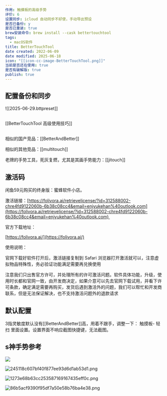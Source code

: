 ```yaml
---
作用: 触摸板的高级手势
评价: 6
设置同步: icloud 自动同步不好使，手动导出预设
是否已备份: y
是否已重装: true
brew安装命令: brew install --cask bettertouchtool
tags:
  - macOS软件
title: BetterTouchTool
date created: 2022-06-09
date modified: 2025-06-18
icon: "[[icon-cc-image-BetterTouchTool.png]]"
当前是否还在使用: true
是否有破解版: true
publish: true
---
```


## 配置备份和同步

![[2025-06-29.bttpreset]]

##

[[BetterTouchTool 高级使用技巧]]

##
相似的国产竞品：[[BetterAndBetter]]

相似的其他竞品：[[multitouch]]

老牌的手势工具，死灰复燃，尤其是其画手势能力：[[jitouch]]

## 激活码

闲鱼59元购买的终身版：蜜蜂软件小店。

激活链接：[https://folivora.ai/retrievelicense/?id=312588002-chre4fd9122060b-6b38c08cc4&email=enjyukehan%40outlook.com](https://folivora.ai/retrievelicense/?id=312588002-chre4fd9122060b-6b38c08cc4&email=enjyukehan%40outlook.com) 

官方下载地址：

[https://folivora.ai/](https://folivora.ai/)

使用说明：

官网下载好软件打开后，激活链接复制到 Safari 浏览器打开激活就可以，注意虚拟物品特殊性，务必验证功能满足需要再兑换使用

注意我们只出售官方许可，并处理所有的许可激活问题。软件具体功能，升级，使用时长都和官网一致，由开发商决定，如果介意可以先去官网下载试用，并看下许可条款，确定满足需要再购买，发货后遇到激活外的问题，我们可以帮忙和开发商联系，但是无法保证解决，也不支持激活问题外的退款请求

## 默认配置

3指灵敏度默认没有[[BetterAndBetter]]高，用着不跟手，调整一下：
触摸板- 轻扫 里面设置。设置界面不响应截图快捷键，无法截图。


## s神手势参考

![](https://pub-pic.oldwinter.top/2025/06/b7a48f3a51c4bbbcd98baf70d89eedef.png)

![245118c607bf40f877ee93d6d1ab53d1.png](https://pub-pic.oldwinter.top/2025/06/a54327ac698aa1a976531820d3a8c618.png)

![1273e68b63cc253587169167435eff0c.png](https://pub-pic.oldwinter.top/2025/06/c2b38b121fd389dfba3a3dcd7e103a93.png)

![86b5acf9390f95df7a50e58b76ba4e38.png](https://pub-pic.oldwinter.top/2025/06/7140faca6c5faca3cf489a566bea5019.png)
